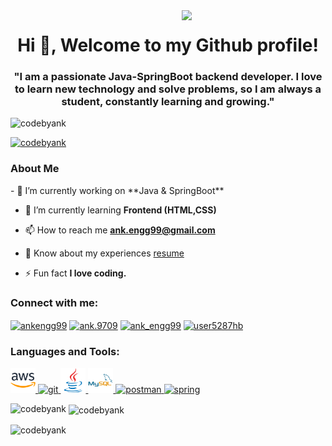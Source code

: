 <img align='right' src="https://user-images.githubusercontent.com/55389276/140866485-8fb1c876-9a8f-4d6a-98dc-08c4981eaf70.gif" width="230">
<h1 align="center">Hi 👋, Welcome to my Github profile!</h1>
<h3 align="center">"I am a passionate Java-SpringBoot backend developer. I love to learn new technology and solve problems, so I am always a student, constantly learning and growing."</h3>

<p align="left"> <img src="https://komarev.com/ghpvc/?username=codebyank&label=Profile%20views&color=0e75b6&style=flat" alt="codebyank" /> </p>

<p align="left"> <a href="https://github.com/ryo-ma/github-profile-trophy"><img src="https://github-profile-trophy.vercel.app/?username=codebyank" alt="codebyank" /></a> </p>
<h3>About Me</h3>
- 🔭 I’m currently working on **Java & SpringBoot**

- 🌱 I’m currently learning **Frontend (HTML,CSS)**

- 📫 How to reach me **ank.engg99@gmail.com**

- 📄 Know about my experiences [resume](https://docs.google.com/document/d/1P-7mTVf6hhZSct4Bf5U3unzB4V46La039BB089ZSqFw/edit)

- ⚡ Fun fact **I love coding.**

<h3 align="left">Connect with me:</h3>
<p align="left">
<a href="https://linkedin.com/in/ankengg99" target="blank"><img align="center" src="https://raw.githubusercontent.com/rahuldkjain/github-profile-readme-generator/master/src/images/icons/Social/linked-in-alt.svg" alt="ankengg99" height="30" width="40" /></a>
<a href="https://instagram.com/ank.9709" target="blank"><img align="center" src="https://raw.githubusercontent.com/rahuldkjain/github-profile-readme-generator/master/src/images/icons/Social/instagram.svg" alt="ank.9709" height="30" width="40" /></a>
<a href="https://www.hackerrank.com/ank_engg99" target="blank"><img align="center" src="https://raw.githubusercontent.com/rahuldkjain/github-profile-readme-generator/master/src/images/icons/Social/hackerrank.svg" alt="ank_engg99" height="30" width="40" /></a>
<a href="https://www.leetcode.com/user5287hb" target="blank"><img align="center" src="https://raw.githubusercontent.com/rahuldkjain/github-profile-readme-generator/master/src/images/icons/Social/leet-code.svg" alt="user5287hb" height="30" width="40" /></a>
</p>

<h3 align="left">Languages and Tools:</h3>
<p align="left"> <a href="https://aws.amazon.com" target="_blank" rel="noreferrer"> <img src="https://raw.githubusercontent.com/devicons/devicon/master/icons/amazonwebservices/amazonwebservices-original-wordmark.svg" alt="aws" width="40" height="40"/> </a> <a href="https://git-scm.com/" target="_blank" rel="noreferrer"> <img src="https://www.vectorlogo.zone/logos/git-scm/git-scm-icon.svg" alt="git" width="40" height="40"/> </a> <a href="https://www.java.com" target="_blank" rel="noreferrer"> <img src="https://raw.githubusercontent.com/devicons/devicon/master/icons/java/java-original.svg" alt="java" width="40" height="40"/> </a> <a href="https://www.mysql.com/" target="_blank" rel="noreferrer"> <img src="https://raw.githubusercontent.com/devicons/devicon/master/icons/mysql/mysql-original-wordmark.svg" alt="mysql" width="40" height="40"/> </a> <a href="https://postman.com" target="_blank" rel="noreferrer"> <img src="https://www.vectorlogo.zone/logos/getpostman/getpostman-icon.svg" alt="postman" width="40" height="40"/> </a> <a href="https://spring.io/" target="_blank" rel="noreferrer"> <img src="https://www.vectorlogo.zone/logos/springio/springio-icon.svg" alt="spring" width="40" height="40"/> </a> </p>

<p><img align="left" src="https://github-readme-stats.vercel.app/api/top-langs?username=codebyank&show_icons=true&locale=en&layout=compact" alt="codebyank" /></p>

<p>&nbsp;<img align="center" src="https://github-readme-stats.vercel.app/api?username=codebyank&show_icons=true&locale=en" alt="codebyank" /></p>

<p><img align="center" src="https://github-readme-streak-stats.herokuapp.com/?user=codebyank&" alt="codebyank" /></p>

